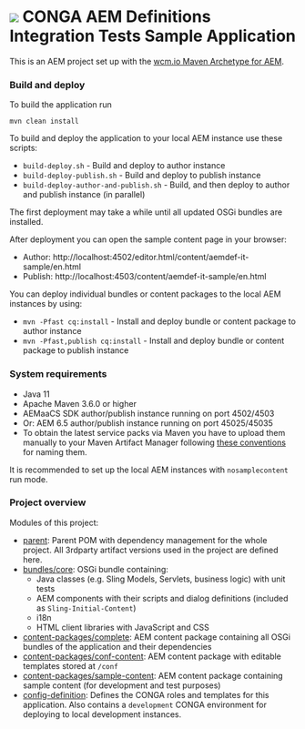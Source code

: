 <img src="https://wcm.io/images/favicon-16@2x.png"/> CONGA AEM Definitions Integration Tests Sample Application
================

This is an AEM project set up with the [wcm.io Maven Archetype for AEM][wcmio-maven-archetype-aem].


### Build and deploy

To build the application run

```
mvn clean install
```

To build and deploy the application to your local AEM instance use these scripts:

* `build-deploy.sh` - Build and deploy to author instance
* `build-deploy-publish.sh` - Build and deploy to publish instance
* `build-deploy-author-and-publish.sh` - Build, and then deploy to author and publish instance (in parallel)

The first deployment may take a while until all updated OSGi bundles are installed.

After deployment you can open the sample content page in your browser:

* Author: http://localhost:4502/editor.html/content/aemdef-it-sample/en.html
* Publish: http://localhost:4503/content/aemdef-it-sample/en.html

You can deploy individual bundles or content packages to the local AEM instances by using:

* `mvn -Pfast cq:install` - Install and deploy bundle or content package to author instance
* `mvn -Pfast,publish cq:install` - Install and deploy bundle or content package to publish instance

### System requirements

* Java 11
* Apache Maven 3.6.0 or higher
* AEMaaCS SDK author/publish instance running on port 4502/4503
* Or: AEM 6.5 author/publish instance running on port 45025/45035
* To obtain the latest service packs via Maven you have to upload them manually to your Maven Artifact Manager following [these conventions][aem-binaries-conventions] for naming them.

It is recommended to set up the local AEM instances with `nosamplecontent` run mode.


### Project overview

Modules of this project:

* [parent](parent/): Parent POM with dependency management for the whole project. All 3rdparty artifact versions used in the project are defined here.
* [bundles/core](bundles/core/): OSGi bundle containing:
  * Java classes (e.g. Sling Models, Servlets, business logic) with unit tests
  * AEM components with their scripts and dialog definitions (included as `Sling-Initial-Content`)
  * i18n
  * HTML client libraries with JavaScript and CSS
* [content-packages/complete](content-packages/complete/): AEM content package containing all OSGi bundles of the application and their dependencies
* [content-packages/conf-content](content-packages/conf-content/): AEM content package with editable templates stored at `/conf`
* [content-packages/sample-content](content-packages/sample-content/): AEM content package containing sample content (for development and test purposes)
* [config-definition](config-definition/): Defines the CONGA roles and templates for this application. Also contains a `development` CONGA environment for deploying to local development instances.


[wcmio-maven-archetype-aem]: https://wcm.io/tooling/maven/archetypes/aem/
[wcmio-maven]: https://wcm.io/maven.html
[aem-binaries-conventions]: https://wcm-io.atlassian.net/wiki/x/AYC9Aw
